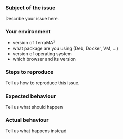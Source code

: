 ### Subject of the issue
Describe your issue here.

### Your environment
* version of TerraMA²
* what package are you using (Deb, Docker, VM, ...)
* version of operating system
* which browser and its version

### Steps to reproduce
Tell us how to reproduce this issue.

### Expected behaviour
Tell us what should happen

### Actual behaviour
Tell us what happens instead
